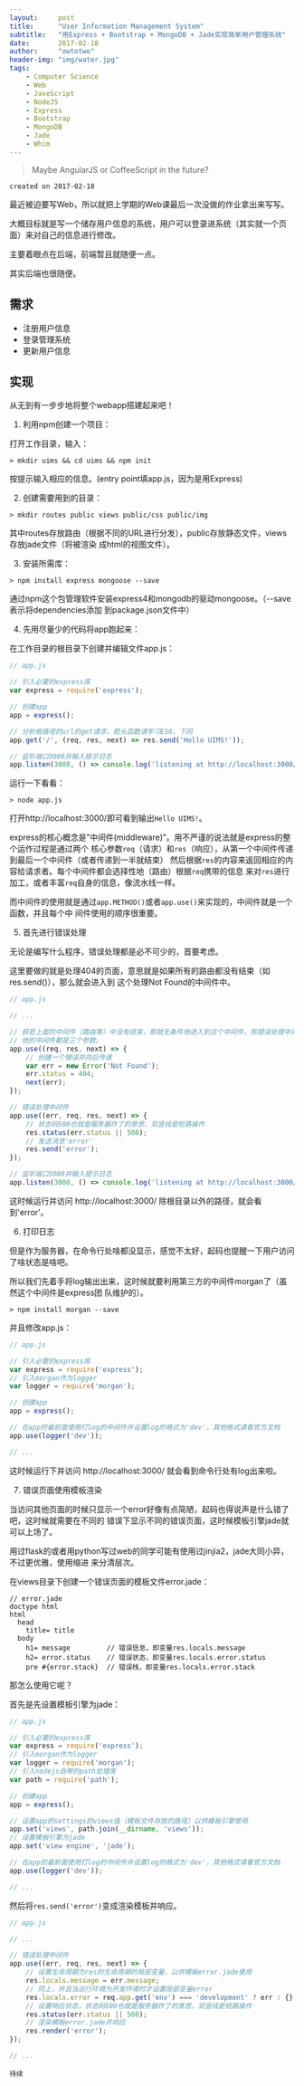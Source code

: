 ```yaml
---
layout:     post
title:      "User Information Management System"
subtitle:   "用Express + Bootstrap + MongoDB + Jade实现简单用户管理系统"
date:       2017-02-18
author:     "owtotwo"
header-img: "img/water.jpg"
tags:
    - Computer Science
    - Web
    - JaveScript
    - NodeJS
    - Express
    - Bootstrap
    - MongoDB
    - Jade
    - Whim
---
```


> Maybe AngularJS or CoffeeScript in the future?

`created on 2017-02-18`

最近被迫要写Web，所以就把上学期的Web课最后一次没做的作业拿出来写写。

大概目标就是写一个储存用户信息的系统，用户可以登录进系统（其实就一个页面）来对自己的信息进行修改。

主要着眼点在后端，前端暂且就随便一点。

其实后端也很随便。

## 需求
* 注册用户信息
* 登录管理系统
* 更新用户信息

## 实现
从无到有一步步地将整个webapp搭建起来吧！

1. 利用npm创建一个项目：

打开工作目录，输入：

`> mkdir uims && cd uims && npm init`

按提示输入相应的信息。(entry point填app.js，因为是用Express)

2. 创建需要用到的目录：

`> mkdir routes public views public/css public/img`

其中routes存放路由（根据不同的URL进行分发），public存放静态文件，views存放jade文件（将被渲染
成html的视图文件）。

3. 安装所需库：

`> npm install express mongoose --save`

通过npm这个包管理软件安装express4和mongodb的驱动mongoose。（--save表示将dependencies添加
到package.json文件中）

4. 先用尽量少的代码将app跑起来：

在工作目录的根目录下创建并编辑文件app.js：

``` javascript
// app.js

// 引入必要的express库
var express = require('express');

// 创建app
app = express();

// 分析根路径的url的get请求，箭头函数请学习ES6，下同
app.get('/', (req, res, next) => res.send('Hello UIMS!'));

// 监听端口3000并输入提示日志
app.listen(3000, () => console.log('listening at http://localhost:3000/'));
```

运行一下看看：

`> node app.js`

打开http://localhost:3000/即可看到输出`Hello UIMS!`。

express的核心概念是”中间件(middleware)”。用不严谨的说法就是express的整个运作过程是通过两个
核心参数`req`（请求）和`res`（响应），从第一个中间件传递到最后一个中间件（或者传递到一半就结束）
然后根据`res`的内容来返回相应的内容给请求者。每个中间件都会选择性地（路由）根据`req`携带的信息
来对`res`进行加工，或者丰富`req`自身的信息，像流水线一样。

而中间件的使用就是通过`app.METHOD()`或者`app.use()`来实现的，中间件就是一个函数，并且每个中
间件使用的顺序很重要。

5. 首先进行错误处理

无论是编写什么程序，错误处理都是必不可少的，首要考虑。

这里要做的就是处理404的页面，意思就是如果所有的路由都没有结束（如res.send()），那么就会进入到
这个处理Not Found的中间件中。

``` javascript
// app.js

// ...

// 假若上面的中间件（路由等）中没有结束，那就无条件地进入到这个中间件，除错误处理中间件以外，其
// 他的中间件都是三个参数。
app.use((req, res, next) => {
    // 创建一个错误并向后传递
    var err = new Error('Not Found');
    err.status = 404;
    next(err);
});

// 错误处理中间件
app.use((err, req, res, next) => {
    // 状态码500也就是服务器炸了的意思，双竖线是短路操作
    res.status(err.status || 500);
    // 发送消息'error'
    res.send('error');
});

// 监听端口3000并输入提示日志
app.listen(3000, () => console.log('listening at http://localhost:3000/'));
```

这时候运行并访问 http://localhost:3000/ 除根目录以外的路径，就会看到'error'。

6. 打印日志

但是作为服务器，在命令行处啥都没显示，感觉不太好，起码也提醒一下用户访问了啥状态是啥吧。

所以我们先着手将log输出出来，这时候就要利用第三方的中间件morgan了（虽然这个中间件是express团
队维护的）。

`> npm install morgan --save`

并且修改app.js：

``` javascript
// app.js

// 引入必要的express库
var express = require('express');
// 引入morgan作为logger
var logger = require('morgan');

// 创建app
app = express();

// 在app的最前面使用打log的中间件并设置log的格式为'dev'，其他格式请看官方文档
app.use(logger('dev'));

// ...
```

这时候运行下并访问 http://localhost:3000/ 就会看到命令行处有log出来啦。

7. 错误页面使用模板渲染

当访问其他页面的时候只显示一个error好像有点简陋，起码也得说声是什么错了吧，这时候就需要在不同的
错误下显示不同的错误页面，这时候模板引擎jade就可以上场了。

用过flask的或者用python写过web的同学可能有使用过jinjia2，jade大同小异，不过更优雅，使用缩进
来分清层次。

在views目录下创建一个错误页面的模板文件error.jade：

``` jade
// error.jade
doctype html
html
  head
    title= title
  body
    h1= message         // 错误信息，即变量res.locals.message
    h2= error.status    // 错误状态，即变量res.locals.error.status
    pre #{error.stack}  // 错误栈，即变量res.locals.error.stack
```

那怎么使用它呢？

首先是先设置模板引擎为jade：

``` javascript
// app.js

// 引入必要的express库
var express = require('express');
// 引入morgan作为logger
var logger = require('morgan');
// 引入nodejs自带的path处理库
var path = require('path');

// 创建app
app = express();

// 设置app的settings的views值（模板文件存放的路径）以供模板引擎使用
app.set('views', path.join(__dirname, 'views'));
// 设置模板引擎为jade
app.set('view engine', 'jade');

// 在app的最前面使用打log的中间件并设置log的格式为'dev'，其他格式请看官方文档
app.use(logger('dev'));

// ...
```

然后将`res.send('error')`变成渲染模板并响应。

``` javascript
// app.js

// ...

// 错误处理中间件
app.use((err, req, res, next) => {
    // 设置生命周期为res的生命周期的局部变量，以供模板error.jade使用
    res.locals.message = err.message;
    // 同上，并且当运行环境为开发环境时才设置局部变量error
    res.locals.error = req.app.get('env') === 'development' ? err : {};
    // 设置响应状态，状态码500也就是服务器炸了的意思，双竖线是短路操作
    res.status(err.status || 500);
    // 渲染模板error.jade并响应
    res.render('error');
});

// ...
```

`待续`